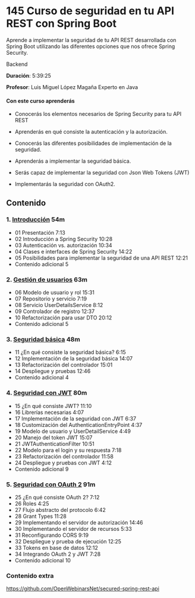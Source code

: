 # 145 Curso de seguridad en tu API REST con Spring Boot

Aprende a implementar la seguridad de tu API REST desarrollada con Spring Boot utilizando las diferentes opciones que nos ofrece Spring Security.

Backend

**Duración**: 5:39:25

**Profesor**: Luis Miguel López Magaña Experto en Java

#### Con este curso aprenderás

* Conocerás los elementos necesarios de Spring Security para tu API REST

* Aprenderás en qué consiste la autenticación y la autorización.

* Conocerás las diferentes posibilidades de implementación de la seguridad.

* Aprenderás a implementar la seguridad básica.

* Serás capaz de implementar la seguridad con Json Web Tokens (JWT)

* Implementarás la seguridad con OAuth2.

## Contenido

### 1. [Introducción](145_Curso_de_seguridad_en_tu_API_REST_con_Spring_Boot/01_Introduccion.md) 54m

* 01 Presentación 7:13 
* 02 Introducción a Spring Security 10:28 
* 03 Autenticación vs. autorización 10:34 
* 04 Clases e interfaces de Spring Security 14:22 
* 05 Posibilidades para implementar la seguridad de una API REST 12:21 
* Contenido adicional  5

### 2. [Gestión de usuarios](145_Curso_de_seguridad_en_tu_API_REST_con_Spring_Boot/02_Gestion_de_usuarios.md) 63m

* 06 Modelo de usuario y rol 15:31 
* 07 Repositorio y servicio 7:19 
* 08 Servicio UserDetailsService 8:12 
* 09 Controlador de registro 12:37 
* 10 Refactorización para usar DTO 20:12 
* Contenido adicional 5

### 3. [Seguridad básica](145_Curso_de_seguridad_en_tu_API_REST_con_Spring_Boot/03_Seguridad_basica.md) 48m

* 11 ¿En qué consiste la seguridad básica? 6:15 
* 12 Implementación de la seguridad básica 14:07 
* 13 Refactorización del controlador 15:01 
* 14 Despliegue y pruebas 12:46 
* Contenido adicional 4

### 4. [Seguridad con JWT](145_Curso_de_seguridad_en_tu_API_REST_con_Spring_Boot/04_Seguridad_con_JWT.md) 80m

* 15 ¿En qué consiste JWT? 11:10 
* 16 Librerías necesarias 4:07 
* 17 Implementación de la seguridad con JWT 6:37 
* 18 Customización del AuthenticationEntryPoint 4:37 
* 19 Modelo de usuario y UserDetailService 4:49 
* 20 Manejo del token JWT 15:07 
* 21 JWTAuthenticationFilter 10:51 
* 22 Modelo para el login y su respuesta 7:18 
* 23 Refactorización del controlador 11:58 
* 24 Despliegue y pruebas con JWT 4:12 
* Contenido adicional 9

### 5. [Seguridad con OAuth 2](145_Curso_de_seguridad_en_tu_API_REST_con_Spring_Boot/05_Seguridad_con_OAuth_2.md) 91m

* 25 ¿En qué consiste OAuth 2? 7:12 
* 26 Roles 4:25 
* 27 Flujo abstracto del protocolo 6:42 
* 28 Grant Types 11:28 
* 29 Implementando el servidor de autorización 14:46 
* 30 Implementando el servidor de recursos 5:33 
* 31 Reconfigurando CORS 9:19 
* 32 Despliegue y prueba de ejecución 12:25 
* 33 Tokens en base de datos 12:12 
* 34 Integrando OAuth 2 y JWT 7:28 
* Contenido adicional 10

### Contenido extra

   https://github.com/OpenWebinarsNet/secured-spring-rest-api
